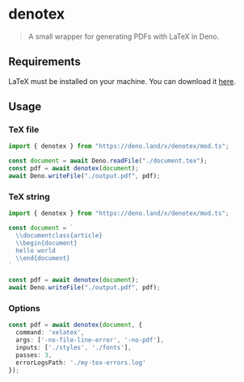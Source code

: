 # denotex

> A small wrapper for generating PDFs with LaTeX in Deno.

## Requirements

LaTeX must be installed on your machine. You can download it [here](https://www.latex-project.org/get/).

## Usage


### TeX file

```ts
import { denotex } from "https://deno.land/x/denotex/mod.ts";

const document = await Deno.readFile("./document.tex");
const pdf = await denotex(document);
await Deno.writeFile("./output.pdf", pdf);
```

### TeX string

```ts
import { denotex } from "https://deno.land/x/denotex/mod.ts";

const document = `
  \\documentclass{article}
  \\begin{document}
  hello world
  \\end{document}
`

const pdf = await denotex(document);
await Deno.writeFile("./output.pdf", pdf);
```

### Options

```ts
const pdf = await denotex(document, { 
  command: 'xelatex',
  args: ['-no-file-line-error', '-no-pdf'],
  inputs: ['./styles', './fonts'],
  passes: 3,
  errorLogsPath: './my-tex-errors.log'
});
```